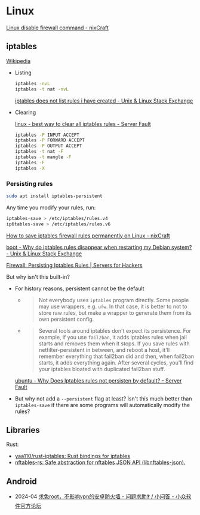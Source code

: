 # Linux
[Linux disable firewall command - nixCraft](https://www.cyberciti.biz/faq/linux-disable-firewall-command/)

## iptables
[Wikipedia](https://en.wikipedia.org/wiki/Iptables)

- Listing

  ```sh
  iptables -nvL
  iptables -t nat -nvL
  ```
  [iptables does not list rules i have created - Unix & Linux Stack Exchange](https://unix.stackexchange.com/questions/1879/iptables-does-not-list-rules-i-have-created)

- Clearing

  [linux - best way to clear all iptables rules - Server Fault](https://serverfault.com/questions/200635/best-way-to-clear-all-iptables-rules)
  ```sh
  iptables -P INPUT ACCEPT
  iptables -P FORWARD ACCEPT
  iptables -P OUTPUT ACCEPT
  iptables -t nat -F
  iptables -t mangle -F
  iptables -F
  iptables -X
  ```

### Persisting rules
```sh
sudo apt install iptables-persistent
```
Any time you modify your rules, run:
```sh
iptables-save > /etc/iptables/rules.v4
ip6tables-save > /etc/iptables/rules.v6
```

[How to save iptables firewall rules permanently on Linux - nixCraft](https://www.cyberciti.biz/faq/how-to-save-iptables-firewall-rules-permanently-on-linux/)

[boot - Why do iptables rules disappear when restarting my Debian system? - Unix & Linux Stack Exchange](https://unix.stackexchange.com/questions/52376/why-do-iptables-rules-disappear-when-restarting-my-debian-system)

[Firewall: Persisting Iptables Rules | Servers for Hackers](https://serversforhackers.com/c/firewall-persisting-iptables-rules)

But why isn't this built-in?
- For history reasons, persistent cannot be the default
  - > Not everybody uses `iptables` program directly. Some people may use wrappers, e.g. `ufw`. In that case, it is better to not to store raw rules, but make a wrapper to generate them from its own persistent config.
  - > Several tools around iptables don't expect its persistence. For example, if you use `fail2ban`, it adds iptables rules when jail starts and removes them when it stops. If you save rules with netfilter-persistent in between, and reboot a host, it'll remember everything that fail2ban did and then, when fail2ban starts, it adds everything again. After several cycles, you'll find your iptables bloated with duplicated fail2ban stuff.

  [ubuntu - Why Does Iptables rules not persisten by default? - Server Fault](https://serverfault.com/questions/1103763/why-does-iptables-rules-not-persisten-by-default)

- But why not add a `--persistent` flag at least? Isn't this much better than `iptables-save` if there are some programs will automatically modify the rules?

## Libraries
Rust:
- [yaa110/rust-iptables: Rust bindings for iptables](https://github.com/yaa110/rust-iptables)
- [nftables-rs: Safe abstraction for nftables JSON API (libnftables-json).](https://github.com/namib-project/nftables-rs)

## Android
- 2024-04 [求免root，不影响vpn的安卓防火墙 - 问题求助❓ / 小问答 - 小众软件官方论坛](https://meta.appinn.net/t/topic/55026)